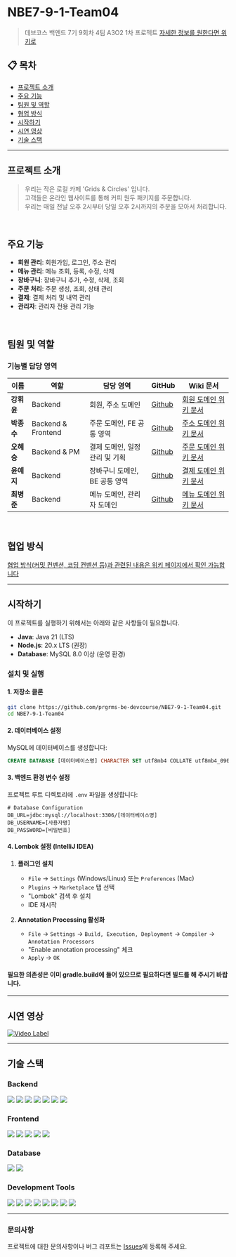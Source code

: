 # NBE7-9-1-Team04
> 데브코스 백엔드 7기 9회차 4팀 A3O2 1차 프로젝트
[자세한 정보를 원한다면 위키로](https://github.com/prgrms-be-devcourse/NBE7-9-1-Team04/wiki)

## 📋 목차
- [프로젝트 소개](#프로젝트-소개)
- [주요 기능](#주요-기능)
- [팀원 및 역할](#팀원-및-역할)
- [협업 방식](#협업-방식)
- [시작하기](#시작하기)
- [시연 영상](#시연-영상)
- [기술 스택](#기술-스택)

<hr />

## 프로젝트 소개
> 우리는 작은 로컬 카페 'Grids & Circles' 입니다. <br />
> 고객들은 온라인 웹사이트를 통해 커피 원두 패키지를 주문합니다.  <br />
> 우리는 매일 전날 오후 2시부터 당일 오후 2시까지의 주문을 모아서 처리합니다. <br />

<br />

## 주요 기능
- **회원 관리**: 회원가입, 로그인, 주소 관리
- **메뉴 관리**: 메뉴 조회, 등록, 수정, 삭제
- **장바구니**: 장바구니 추가, 수정, 삭제, 조회
- **주문 처리**: 주문 생성, 조회, 상태 관리
- **결제**: 결제 처리 및 내역 관리
- **관리자**: 관리자 전용 관리 기능

<br />

## 팀원 및 역할

### 기능별 담당 영역

| 이름 | 역할 | 담당 영역 | GitHub | Wiki 문서 |
|------|------|-----------|--------|--------|
| **강휘윤** | Backend | 회원, 주소 도메인 | [Github](https://github.com/Creamcheesepie) | [회원 도메인 위키 문서](https://github.com/prgrms-be-devcourse/NBE7-9-1-Team04/wiki/%ED%9A%8C%EC%9B%90-%EB%8F%84%EB%A9%94%EC%9D%B8) |
| **박종수** | Backend & Frontend | 주문 도메인, FE 공통 영역 | [Github](https://github.com/gandaraipower) | [주소 도메인 위키 문서](https://github.com/prgrms-be-devcourse/NBE7-9-1-Team04/wiki/%EC%A3%BC%EC%86%8C-%EB%8F%84%EB%A9%94%EC%9D%B8) |
| **오혜승** | Backend & PM | 결제 도메인, 일정 관리 및 기획 | [Github](https://github.com/Hyeseung-OH) | [주문 도메인 위키 문서](https://github.com/prgrms-be-devcourse/NBE7-9-1-Team04/wiki/%EC%A3%BC%EB%AC%B8-%EB%8F%84%EB%A9%94%EC%9D%B8) |
| **윤예지** | Backend | 장바구니 도메인, BE 공통 영역 | [Github](https://github.com/dpwl0974) | [결제 도메인 위키 문서](https://github.com/prgrms-be-devcourse/NBE7-9-1-Team04/wiki/%EA%B2%B0%EC%A0%9C-%EB%8F%84%EB%A9%94%EC%9D%B8) |
| **최병준** | Backend | 메뉴 도메인, 관리자 도메인 | [Github](https://github.com/larama-C) | [메뉴 도메인 위키 문서](https://github.com/prgrms-be-devcourse/NBE7-9-1-Team04/wiki/%EB%A9%94%EB%89%B4-%EB%8F%84%EB%A9%94%EC%9D%B8) |

<br />

## 협업 방식
[협업 방식(커밋 컨벤션, 코딩 컨벤션 등)과 관련된 내용은 위키 페이지에서 확인 가능합니다](https://github.com/prgrms-be-devcourse/NBE7-9-1-Team04/wiki)
<hr />

## 시작하기
이 프로젝트를 실행하기 위해서는 아래와 같은 사항들이 필요합니다.
- **Java**: Java 21 (LTS)
- **Node.js**: 20.x LTS (권장)
- **Database**: MySQL 8.0 이상 (운영 환경)

 ### 설치 및 실행

#### 1. 저장소 클론
```bash
git clone https://github.com/prgrms-be-devcourse/NBE7-9-1-Team04.git
cd NBE7-9-1-Team04
```

#### 2. 데이터베이스 설정
MySQL에 데이터베이스를 생성합니다:
```sql
CREATE DATABASE [데이터베이스명] CHARACTER SET utf8mb4 COLLATE utf8mb4_0900_ai_ci;
```

#### 3. 백엔드 환경 변수 설정
프로젝트 루트 디렉토리에 `.env` 파일을 생성합니다:
```properties
# Database Configuration
DB_URL=jdbc:mysql://localhost:3306/[데이터베이스명]
DB_USERNAME=[사용자명]
DB_PASSWORD=[비밀번호]
```

#### 4. Lombok 설정 (IntelliJ IDEA)
1. **플러그인 설치**
   - `File` → `Settings` (Windows/Linux) 또는 `Preferences` (Mac)
   - `Plugins` → `Marketplace` 탭 선택
   - "Lombok" 검색 후 설치
   - IDE 재시작

2. **Annotation Processing 활성화**
   - `File` → `Settings` → `Build, Execution, Deployment` → `Compiler` → `Annotation Processors`
   - "Enable annotation processing" 체크
   - `Apply` → `OK`

#### 필요한 의존성은 이미 gradle.build에 들어 있으므로 필요하다면 빌드를 해 주시기 바랍니다.

<hr />

## 시연 영상
[![Video Label](http://img.youtube.com/vi/NGMVwdaf0Bc/0.jpg)](https://youtu.be/NGMVwdaf0Bc)
<br/>

<hr />

## 기술 스택

### Backend
<div>
<img src="https://img.shields.io/badge/Java%2021-007396?style=for-the-badge&logo=openjdk&logoColor=white">
<img src="https://img.shields.io/badge/Spring%20Boot%203.5.6-6DB33F?style=for-the-badge&logo=springboot&logoColor=white">
<img src="https://img.shields.io/badge/Spring%20Security-6DB33F?style=for-the-badge&logo=springsecurity&logoColor=white">
<img src="https://img.shields.io/badge/Spring%20Data%20JPA-6DB33F?style=for-the-badge&logo=spring&logoColor=white">
<img src="https://img.shields.io/badge/Hibernate-59666C?style=for-the-badge&logo=hibernate&logoColor=white">
<img src="https://img.shields.io/badge/Gradle-02303A?style=for-the-badge&logo=gradle&logoColor=white">
<img src="https://img.shields.io/badge/Lombok-BC4521?style=for-the-badge&logo=lombok&logoColor=white">
</div>

### Frontend
<div>
<img src="https://img.shields.io/badge/Next.js%2015.5.3-000000?style=for-the-badge&logo=next.js&logoColor=white">
<img src="https://img.shields.io/badge/React%2019.1.0-61DAFB?style=for-the-badge&logo=react&logoColor=black">
<img src="https://img.shields.io/badge/TypeScript%205.9.2-3178C6?style=for-the-badge&logo=typescript&logoColor=white">
<img src="https://img.shields.io/badge/Tailwind%20CSS%204.1.13-06B6D4?style=for-the-badge&logo=tailwindcss&logoColor=white">
<img src="https://img.shields.io/badge/ESLint%209.36.0-4B32C3?style=for-the-badge&logo=eslint&logoColor=white">
</div>

### Database
<div>
<img src="https://img.shields.io/badge/MySQL%208.0+-4479A1?style=for-the-badge&logo=mysql&logoColor=white">
<img src="https://img.shields.io/badge/H2%20Database-0000BB?style=for-the-badge&logo=h2&logoColor=white">
</div>

### Development Tools
<div>
<img src="https://img.shields.io/badge/Git-F05032?style=for-the-badge&logo=git&logoColor=white">
<img src="https://img.shields.io/badge/GitHub-181717?style=for-the-badge&logo=github&logoColor=white">
<img src="https://img.shields.io/badge/IntelliJ%20IDEA-000000?style=for-the-badge&logo=intellijidea&logoColor=white">
<img src="https://img.shields.io/badge/Cursor-000000?style=for-the-badge&logo=cursor&logoColor=white">
<img src="https://img.shields.io/badge/Postman-FF6C37?style=for-the-badge&logo=postman&logoColor=white">
<img src="https://img.shields.io/badge/Swagger-85EA2D?style=for-the-badge&logo=swagger&logoColor=black">
<img src="https://img.shields.io/badge/Slack-4A154B?style=for-the-badge&logo=slack&logoColor=white">
<img src="https://img.shields.io/badge/Zoom-2D8CFF?style=for-the-badge&logo=zoom&logoColor=white">
</div>

<hr />

### 문의사항
프로젝트에 대한 문의사항이나 버그 리포트는 [Issues](https://github.com/prgrms-be-devcourse/NBE7-9-1-Team04/issues)에 등록해 주세요.
